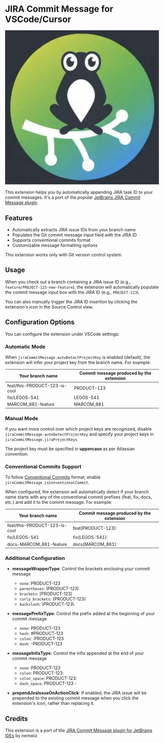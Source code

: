 # JIRA Commit Message for VSCode/Cursor

![JIRA Commit Message Icon](images/icon.png)

This extension helps you by automatically appending JIRA task ID to your commit messages. It's a port of the popular [JetBrains JIRA Commit Message plugin](https://github.com/nemwiz/jira-commit-message-intellij-plugin).

## Features

* Automatically extracts JIRA issue IDs from your branch name
* Populates the Git commit message input field with the JIRA ID
* Supports conventional commits format
* Customizable message formatting options

This extension works only with Git version control system.

## Usage

When you check out a branch containing a JIRA issue ID (e.g., `feature/PROJECT-123-new-feature`), the extension will automatically populate the commit message input box with the JIRA ID (e.g., `PROJECT-123`).

You can also manually trigger the JIRA ID insertion by clicking the extension's icon in the Source Control view.

## Configuration Options

You can configure the extension under VSCode settings:

### Automatic Mode

When `jiraCommitMessage.autoDetectProjectKey` is enabled (default), the extension will infer your project key from the branch name. For example:

| Your branch name | Commit message produced by the extension |
| --- | --- |
| feat/this-PRODUCT-123-is-cool | PRODUCT-123 |
| fix/LEGOS-541 | LEGOS-541 |
| MARCOM_881-feature | MARCOM_881 |

### Manual Mode

If you want more control over which project keys are recognized, disable `jiraCommitMessage.autoDetectProjectKey` and specify your project keys in `jiraCommitMessage.jiraProjectKeys`.

The project key must be specified in **uppercase** as per Atlassian convention.

### Conventional Commits Support

To follow [Conventional Commits](https://www.conventionalcommits.org/en/v1.0.0/) format, enable `jiraCommitMessage.isConventionalCommit`. 

When configured, the extension will automatically detect if your branch name starts with any of the conventional commit prefixes (feat, fix, docs, etc.) and add it to the commit message. For example:

| Your branch name | Commit message produced by the extension |
| --- | --- |
| feat/this-PRODUCT-123-is-cool | feat(PRODUCT-123): |
| fix/LEGOS-541 | fix(LEGOS-541): |
| docs-MARCOM_881-feature | docs(MARCOM_881): |

### Additional Configuration

* **messageWrapperType**: Control the brackets enclosing your commit message
  * `none`: PRODUCT-123
  * `parentheses`: (PRODUCT-123)
  * `brackets`: [PRODUCT-123]
  * `curly_brackets`: {PRODUCT-123}
  * `backslash`: \PRODUCT-123\

* **messagePrefixType**: Control the prefix added at the beginning of your commit message
  * `none`: PRODUCT-123
  * `hash`: #PRODUCT-123
  * `colon`: :PRODUCT-123
  * `dash`: -PRODUCT-123

* **messageInfixType**: Control the infix appended at the end of your commit message
  * `none`: PRODUCT-123
  * `colon`: PRODUCT-123:
  * `colon_space`: PRODUCT-123: 
  * `dash_space`: PRODUCT-123 - 

* **prependJiraIssueOnActionClick**: If enabled, the JIRA issue will be prepended to the existing commit message when you click the extension's icon, rather than replacing it.

## Credits

This extension is a port of the [JIRA Commit Message plugin for JetBrains IDEs](https://github.com/nemwiz/jira-commit-message-intellij-plugin) by nemwiz. 